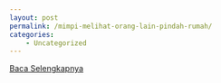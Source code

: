 ```yaml
---
layout: post
permalink: /mimpi-melihat-orang-lain-pindah-rumah/
categories:
    - Uncategorized
---
```


[Baca Selengkapnya](/08)